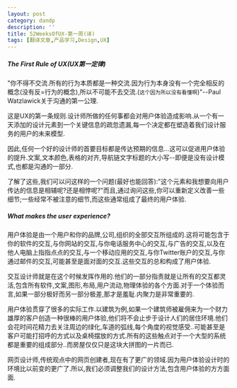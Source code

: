 ```yaml
---
layout: post
category: dandp
description: ''
title: 52WeeksOfUX-第一周(译)
tags: [翻译文章,产品学习,Design,UX]
---
```


<h5>The First Rule of UX(UX第一定律)</h5>
"你不得不交流.所有的行为本质都是一种交流.因为行为本身没有一个完全相反的概念(没有反=行为的概念),所以不可能不去交流.(<code>这个因为所以没有看懂啊</code>)"--Paul Watzlawick关于沟通的第一公理.

这是UX的第一条规则.设计师所做的任何事都会对用户体验造成影响.从一个有一天添加的设计元素到一个关键信息的疏忽遗漏,每一个决定都在塑造着我们设计服务的用户的未来模型.

因此,任何一个好的设计师的首要目标都是传达预期的信息...这可以促进用户体验的提升.文案,文本颜色,表格的对齐,导航链文字标题的大小写--即便是没有设计模式,也都是沟通的一部分.

了解了这些,我们可以问这样的一个问题(最好也能回答):"这个元素和我想要向用户传达的信息是相辅呢?还是相悖呢?"而且,通过询问这些,你可以重新定义改善一些细节;一些经常不被注意的细节,而这些通常组成了最终的用户体验.
<h5>What makes the user experience?</h5>
用户体验是由一个用户和你的品牌,公司,组织的全部交互所组成的.这将可能包含于你的软件的交互,与你网站的交互,与你电话服务中心的交互,与广告的交互,以及在他人电脑上指指点点的交互,与一个移动应用的交互,与你Twitter账户的交互,与你通过邮件的交互,可能甚至是面对面的交互.这些交互的总和构成了用户体验.

交互设计师就是在这个时候发挥作用的.他们的一部分指责就是让所有的交互都灵活,包含所有软件,文案,图形,布局,用户流动,物理体验的各个方面.对于一个体验而言,如果一部分极好而另一部分极差,那才是羞耻.内聚力是非常重要的.

用户体验贯穿了很多的实际工作.以建筑为例,如果一个建筑师被雇佣来为一个财力雄厚的客户创造一种很棒的用户体验,他们将不会止步于设计人们的居住环境.他们会花时间花精力去关注周边的绿化,车道的弧线,每个角度的视觉感受..可能甚至是客户可能打招呼的方式以及桌椅摆放的方式.所有的这些触点对于一个大型的系统都是重要的组成部分..而房屋仅仅只是这块大拼图的一片而已.

网页设计师,传统观点中的网页创建者,现在有了更广的领域.因为用户体验设计时的环境比以前变的更广了.所以,我们必须调整我们的设计方法,包含用户体验的方方面面.
